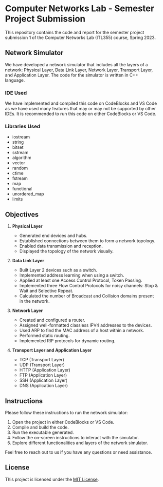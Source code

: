 # Computer Networks Lab - Semester Project Submission

This repository contains the code and report for the semester project submission 1 of the Computer Networks Lab (ITL355) course, Spring 2023.

## Network Simulator

We have developed a network simulator that includes all the layers of a network: Physical Layer, Data Link Layer, Network Layer, Transport Layer, and Application Layer. The code for the simulator is written in C++ language.

### IDE Used

We have implemented and compiled this code on CodeBlocks and VS Code as we have used many features that may or may not be supported by other IDEs. It is recommended to run this code on either CodeBlocks or VS Code.

### Libraries Used

- iostream
- string
- bitset
- sstream
- algorithm
- vector
- random
- ctime
- fstream
- map
- functional
- unordered_map
- limits

## Objectives

1. **Physical Layer**
   - Generated end devices and hubs.
   - Established connections between them to form a network topology.
   - Enabled data transmission and reception.
   - Displayed the topology of the network visually.

2. **Data Link Layer**
   - Built Layer 2 devices such as a switch.
   - Implemented address learning when using a switch.
   - Applied at least one Access Control Protocol, Token Passing.
   - Implemented three Flow Control Protocols for noisy channels: Stop & Wait and Selective Repeat.
   - Calculated the number of Broadcast and Collision domains present in the network.

3. **Network Layer**
   - Created and configured a router.
   - Assigned well-formatted classless IPV4 addresses to the devices.
   - Used ARP to find the MAC address of a host within a network.
   - Performed static routing.
   - Implemented RIP protocols for dynamic routing.

4. **Transport Layer and Application Layer**
   - TCP (Transport Layer)
   - UDP (Transport Layer)
   - HTTP (Application Layer)
   - FTP (Application Layer)
   - SSH (Application Layer)
   - DNS (Application Layer)

## Instructions

Please follow these instructions to run the network simulator:

1. Open the project in either CodeBlocks or VS Code.
2. Compile and build the code.
3. Run the executable generated.
4. Follow the on-screen instructions to interact with the simulator.
5. Explore different functionalities and layers of the network simulator.

Feel free to reach out to us if you have any questions or need assistance.

## License

This project is licensed under the [MIT License](LICENSE).
